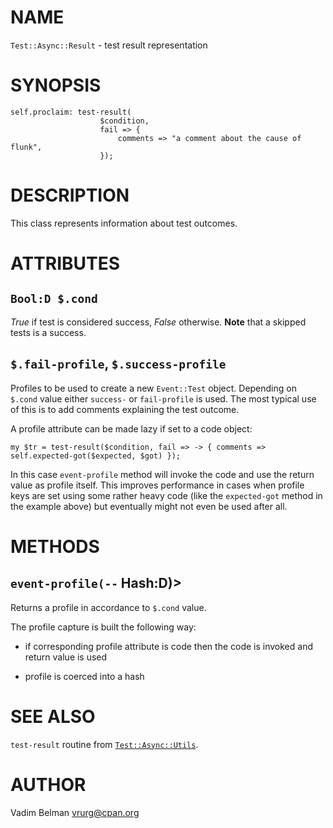 NAME
====



`Test::Async::Result` - test result representation

SYNOPSIS
========



    self.proclaim: test-result(
                        $condition, 
                        fail => {
                            comments => "a comment about the cause of flunk",
                        });

DESCRIPTION
===========



This class represents information about test outcomes.

ATTRIBUTES
==========



`Bool:D $.cond`
---------------

*True* if test is considered success, *False* otherwise. **Note** that a skipped tests is a success.

`$.fail-profile`, `$.success-profile`
-------------------------------------

Profiles to be used to create a new `Event::Test` object. Depending on `$.cond` value either `success-` or `fail-profile` is used. The most typical use of this is to add comments explaining the test outcome.

A profile attribute can be made lazy if set to a code object:

    my $tr = test-result($condition, fail => -> { comments => self.expected-got($expected, $got) });

In this case `event-profile` method will invoke the code and use the return value as profile itself. This improves performance in cases when profile keys are set using some rather heavy code (like the `expected-got` method in the example above) but eventually might not even be used after all.

METHODS
=======



`event-profile(--` Hash:D)>
---------------------------

Returns a profile in accordance to `$.cond` value.

The profile capture is built the following way:

  * if corresponding profile attribute is code then the code is invoked and return value is used

  * profile is coerced into a hash

SEE ALSO
========

`test-result` routine from [`Test::Async::Utils`](https://github.com/vrurg/raku-Test-Async/blob/v0.1.1/docs/md/Test/Async/Utils.md).

AUTHOR
======

Vadim Belman <vrurg@cpan.org>

